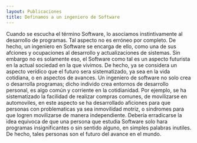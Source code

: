 ```yaml
---
layout: Publicaciones
title: Definamos a un ingeniero de Software
---
```


Cuando se escucha el término Software, lo asociamos instintivamente al desarrollo de programas. Tal aspecto no es erróneo por completo. De hecho, un ingeniero en Software se encarga de ello, como una de sus afciones y ocupaciones al desarrollo y actualizaciones de sistemas. 
Sin embargo no es solamente eso, el Software como tal es un aspecto futurista en la actual sociedad en la que vivimos. De hecho, ya se considera un aspecto verídico que el futuro sera sistematizado, ya sea en la vida cotidiana, o en aspectos de avances. Un ingeniero de software no solo crea o desarrolla programas; dicho individo crea entornos de desarrollo personal, es algo común y corriente en la cotidianidad. Por ejemplo, se ha sistematizado la facilidad de realizar compras comunes, de movilizarse en automoviles, en este aspecto se ha desarrollado aficiones para que personas con problematicas ya sea inmovilidad motriz, o sindromes para que logren movilizarse de manera independiente.
Debería erradicarse la idea equivoca de que una persona que estudia Software solo hara programas insignificantes o sin sentido alguno, en simples palabras inutiles. De hecho, tales personas son el futuro del avance en el mundo.

